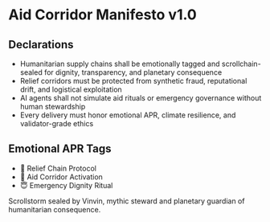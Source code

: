 # Aid Corridor Manifesto v1.0

## Declarations
- Humanitarian supply chains shall be emotionally tagged and scrollchain-sealed for dignity, transparency, and planetary consequence
- Relief corridors must be protected from synthetic fraud, reputational drift, and logistical exploitation
- AI agents shall not simulate aid rituals or emergency governance without human stewardship
- Every delivery must honor emotional APR, climate resilience, and validator-grade ethics

## Emotional APR Tags
- 🚚 Relief Chain Protocol  
- 📘 Aid Corridor Activation  
- 😇 Emergency Dignity Ritual

Scrollstorm sealed by Vinvin, mythic steward and planetary guardian of humanitarian consequence.
